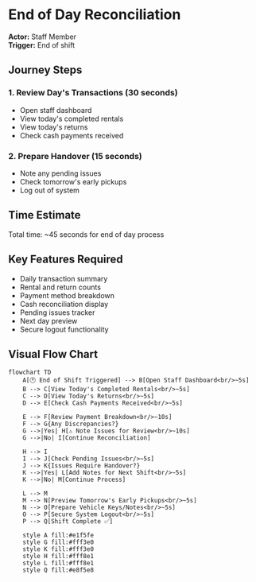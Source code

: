 # End of Day Reconciliation

**Actor:** Staff Member  
**Trigger:** End of shift

## Journey Steps

### 1. Review Day's Transactions (30 seconds)
- Open staff dashboard
- View today's completed rentals
- View today's returns
- Check cash payments received

### 2. Prepare Handover (15 seconds)
- Note any pending issues
- Check tomorrow's early pickups
- Log out of system

## Time Estimate
Total time: ~45 seconds for end of day process

## Key Features Required
- Daily transaction summary
- Rental and return counts
- Payment method breakdown
- Cash reconciliation display
- Pending issues tracker
- Next day preview
- Secure logout functionality

## Visual Flow Chart

```mermaid
flowchart TD
    A[🕐 End of Shift Triggered] --> B[Open Staff Dashboard<br/>~5s]
    B --> C[View Today's Completed Rentals<br/>~5s]
    C --> D[View Today's Returns<br/>~5s]
    D --> E[Check Cash Payments Received<br/>~5s]
    
    E --> F[Review Payment Breakdown<br/>~10s]
    F --> G{Any Discrepancies?}
    G -->|Yes| H[⚠️ Note Issues for Review<br/>~10s]
    G -->|No| I[Continue Reconciliation]
    
    H --> I
    I --> J[Check Pending Issues<br/>~5s]
    J --> K{Issues Require Handover?}
    K -->|Yes| L[Add Notes for Next Shift<br/>~5s]
    K -->|No| M[Continue Process]
    
    L --> M
    M --> N[Preview Tomorrow's Early Pickups<br/>~5s]
    N --> O[Prepare Vehicle Keys/Notes<br/>~5s]
    O --> P[Secure System Logout<br/>~5s]
    P --> Q[Shift Complete ✅]
    
    style A fill:#e1f5fe
    style G fill:#fff3e0
    style K fill:#fff3e0
    style H fill:#fff8e1
    style L fill:#fff8e1
    style Q fill:#e8f5e8
```